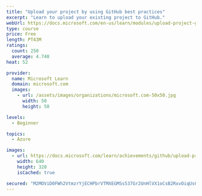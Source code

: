 ```yaml
---
title: "Upload your project by using GitHub best practices"
excerpt: "Learn to upload your existing project to GitHub."
webUrl: https://docs.microsoft.com/en-us/learn/modules/upload-project-github/
type: course
price: Free
length: PT43M
ratings:
  count: 250
  average: 4.748
heat: 52

provider:
  name: Microsoft Learn
  domain: microsoft.com
  images:
    - url: /assets/images/organizations/microsoft.com-50x50.jpg
      width: 50
      height: 50

levels:
  - Beginner

topics:
  - Azure

images:
  - url: https://docs.microsoft.com/learn/achievements/github/upload-project-github-social.png
    width: 640
    height: 320
    isCached: true

secured: "M2MOViD0FWh2VtmzrYjECHPbrVTMXEGMSs537Gr2UnHlVX1oCsB2RxvOiqUsCQaQI29ntyflRbkIq6JNqVISsRcwyugDuZEHiz/Gz8kpVWTEagE6AfLxTkIULDs+sZOI1/jzOiZgIcXaSgJax+NzfHNy1trWQ5l9n47M6x8S53JfIOHiczMhGH23I6N2YFCkCSR/XOcjPIXZtDXRwGNlfJW/Ms6CpUbMUJW85iDqwoEiUX5Bsoy9teutaSpOMq390aiUxJtvA0g4Nrg/AKoUGORzZJGklfKK4oeqUiXDO1LdfY7nWTiflE1Z91co/Le74bTrjqXvtHNjJP8jRs9BTOgVcytpdfRTESUWgphhUQ3FqRl5GjDmbyRWd6EsS/khsMyLoiX5pGXcLw2mK4uqzWQHPw7tcxU3fxvSReduENw=;Ba67bCHs47q+dgkcf3aW4g=="
---
```


